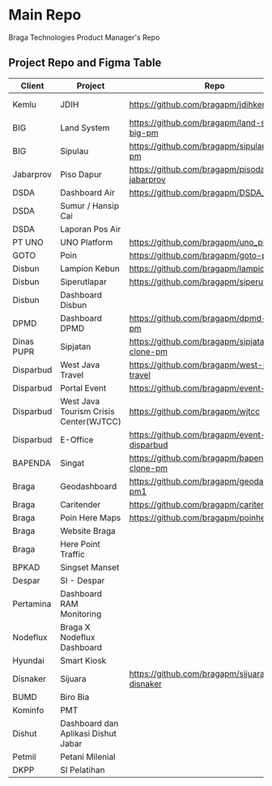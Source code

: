 # Main Repo
Braga Technologies Product Manager's Repo

## Project Repo and Figma Table
| Client      | Project | Repo | Figma |
| ----------- | ----------- | ------| -------- |
| Kemlu      | JDIH       | https://github.com/bragapm/jdihkemlu | https://www.figma.com/file/BvI3HXmMeM85fWxDgilnxO/JDIH-Kemlu?t=uzyvu9etLx7zo6I3-0 |
| BIG    | Land System        | https://github.com/bragapm/land-system-big-pm | |
| BIG    | Sipulau        | https://github.com/bragapm/sipulau-clone-pm | |
| Jabarprov    | Piso Dapur        | https://github.com/bragapm/pisodapur-jabarprov | |
| DSDA    | Dashboard Air        | https://github.com/bragapm/DSDA_Jabar | |
| DSDA | Sumur / Hansip Cai | | |
| DSDA | Laporan Pos Air | | |
| PT UNO    | UNO Platform        | https://github.com/bragapm/uno_platform | |
| GOTO    | Poin        | https://github.com/bragapm/goto-poin | |
| Disbun | Lampion Kebun | https://github.com/bragapm/lampionkebun | |
| Disbun | Siperutlapar | https://github.com/bragapm/siperutlapar | |
| Disbun | Dashboard Disbun | | |
| DPMD | Dashboard DPMD | https://github.com/bragapm/dpmd-clone-pm | |
| Dinas PUPR | Sipjatan | https://github.com/bragapm/sipjatan-clone-pm | |
| Disparbud | West Java Travel | https://github.com/bragapm/west-java-travel | |
| Disparbud | Portal Event | https://github.com/bragapm/event-dispar | |
| Disparbud | West Java Tourism Crisis Center(WJTCC) | https://github.com/bragapm/wjtcc | |
| Disparbud | E-Office | https://github.com/bragapm/event-disparbud | |
| BAPENDA | Singat | https://github.com/bragapm/bapenda-clone-pm | |
| Braga | Geodashboard | https://github.com/bragapm/geodashboard-pm1 | |
| Braga | Caritender | https://github.com/bragapm/caritender | |
| Braga | Poin Here Maps | https://github.com/bragapm/poinheremaps | |
| Braga | Website Braga | | |
| Braga | Here Point Traffic | | |
| BPKAD | Singset Manset | | |
| Despar | SI - Despar | | |
| Pertamina | Dashboard RAM Monitoring | | |
| Nodeflux | Braga X Nodeflux Dashboard | | |
| Hyundai | Smart Kiosk | | |
| Disnaker | Sijuara | https://github.com/bragapm/sijuara-disnaker | |
| BUMD | Biro Bia | | |
| Kominfo | PMT | | |
| Dishut | Dashboard dan Aplikasi Dishut Jabar | | |
| Petmil | Petani Milenial | | |
| DKPP | SI Pelatihan | | |
